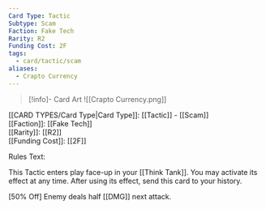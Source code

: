 ```yaml
---
Card Type: Tactic
Subtype: Scam
Faction: Fake Tech
Rarity: R2
Funding Cost: 2F
tags:
  - card/tactic/scam
aliases:
  - Crapto Currency
---
```

> [!info]- Card Art
> ![[Crapto Currency.png]]

[[CARD TYPES/Card Type|Card Type]]: [[Tactic]] - [[Scam]]  
[[Faction]]: [[Fake Tech]]  
[[Rarity]]: [[R2]]  
[[Funding Cost]]: [[2F]]  

Rules Text:  

This Tactic enters play face-up in your [[Think Tank]]. You may activate its effect at any time.
After using its effect, send this card to your history.  

[50% Off] Enemy deals half [[DMG]] next attack.  